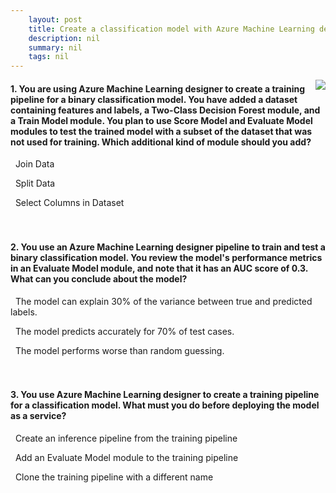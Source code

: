 ```yaml
---
    layout: post
    title: Create a classification model with Azure Machine Learning designer 
    description: nil
    summary: nil
    tags: nil
---
```



 <a target="_blank" href="https://docs.microsoft.com/en-us/learn/modules/create-classification-model-azure-machine-learning-designer/8a-knowledge-check/"><i class="fas fa-external-link-alt"></i> </a>
 <img align="right" src="https://docs.microsoft.com/en-us/learn/achievements/create-classification-model-azure-machine-learning-designer.svg">
####  1. You are using Azure Machine Learning designer to create a training pipeline for a binary classification model. You have added a dataset containing features and labels, a Two-Class Decision Forest module, and a Train Model module. You plan to use Score Model and Evaluate Model modules to test the trained model with a subset of the dataset that was not used for training. Which additional kind of module should you add?


<i class='far fa-square'></i> &nbsp;&nbsp;Join Data

<i class='fas fa-check-square' style='color: Dodgerblue;'></i> &nbsp;&nbsp;Split Data

<i class='far fa-square'></i> &nbsp;&nbsp;Select Columns in Dataset
<br />
<br />
<br />

####  2. You use an Azure Machine Learning designer pipeline to train and test a binary classification model. You review the model's performance metrics in an Evaluate Model module, and note that it has an AUC score of 0.3. What can you conclude about the model?


<i class='far fa-square'></i> &nbsp;&nbsp;The model can explain 30\% of the variance between true and predicted labels.

<i class='far fa-square'></i> &nbsp;&nbsp;The model predicts accurately for 70\% of test cases.

<i class='fas fa-check-square' style='color: Dodgerblue;'></i> &nbsp;&nbsp;The model performs worse than random guessing.
<br />
<br />
<br />

####  3. You use Azure Machine Learning designer to create a training pipeline for a classification model. What must you do before deploying the model as a service?


<i class='fas fa-check-square' style='color: Dodgerblue;'></i> &nbsp;&nbsp;Create an inference pipeline from the training pipeline

<i class='far fa-square'></i> &nbsp;&nbsp;Add an Evaluate Model module to the training pipeline

<i class='far fa-square'></i> &nbsp;&nbsp;Clone the training pipeline with a different name
<br />
<br />
<br />
